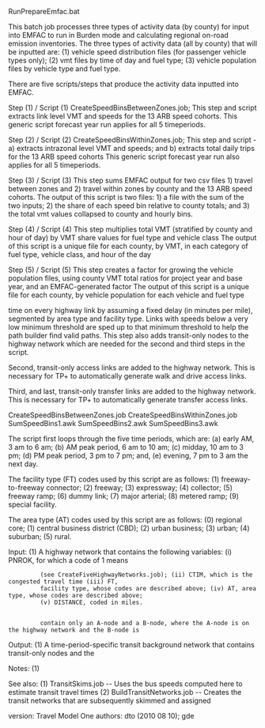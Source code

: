 RunPrepareEmfac.bat

This batch job processes three types of activity data (by county) for input into EMFAC to run in Burden mode 
and calculating regional on-road emission inventories.  The three types of activity data (all by county) that will 
be inputted are: (1) vehicle speed distribution files (for passenger vehicle types only); (2) vmt files by time of 
day and fuel type; (3) vehicle population files by vehicle type and fuel type.

There are five scripts/steps that produce the activity data inputted into EMFAC. 

Step (1) / Script (1) CreateSpeedBinsBetweenZones.job;
This step and script extracts link level VMT and speeds for the 13 ARB speed cohorts.
This generic script forecast year run applies for all 5 timeperiods.      

Step (2) / Script (2) CreateSpeedBinsWithinZones.job;
This step and script - a) extracts intrazonal level VMT and speeds; and b) extracts total daily trips for the 13 ARB speed cohorts
This generic script forecast year run also applies for all 5 timeperiods.      

Step (3) / Script (3)
This step sums EMFAC output for two csv files 1) travel between zones and 2) travel within zones by county and the 13 ARB 
speed cohorts.
The output of this script is two files: 1) a file with the sum of the two inputs; 2) the share of each speed bin relative to county totals; 
and 3) the total vmt values collapsed to county and hourly bins.

Step (4) / Script (4)
This step multiplies total VMT (stratified by county and hour of day) by VMT share values for fuel type and vehicle class
The output of this script is a unique file for each county, by VMT, in each category of fuel type, vehicle class, and hour of the day

Step (5) / Script (5)
This step creates a factor for growing the vehicle population files, using county VMT total ratios for project year and base year, and an EMFAC-generated factor 
The output of this script is a unique file for each county, by vehicle population for each vehicle and fuel type

time on every highway link by assuming a fixed
delay (in minutes per mile), segmented by area type and facility type.  Links with speeds below a very low 
minimum threshold are sped up to that minimum threshold to help the path builder find valid paths.  This step 
also adds transit-only nodes to the highway network which are needed for the second and third steps in the script. 

Second, transit-only access links are added to the highway network.  This is necessary for TP+ to 
automatically generate walk and drive access links. 

Third, and last, transit-only transfer links are added to the highway network.  This is necessary for TP+
to automatically generate transfer access links. 

 CreateSpeedBinsBetweenZones.job
 CreateSpeedBinsWithinZones.job
 SumSpeedBins1.awk
 SumSpeedBins2.awk
 SumSpeedBins3.awk


The script first loops through the five time periods, which are: (a) early AM, 3 am to 6 am; (b) AM peak period, 
6 am to 10 am; (c) midday, 10 am to 3 pm; (d) PM peak period, 3 pm to 7 pm; and, (e) evening, 7 pm to 3 am the next 
day.

The facility type (FT) codes used by this script are as follows: (1) freeway-to-freeway connector; (2) freeway; 
(3) expressway; (4) collector; (5) freeway ramp; (6) dummy link; (7) major arterial; (8) metered ramp; 
(9) special facility. 

The area type (AT) codes used by this script are as follows: (0) regional core; (1) central business 
district (CBD); (2) urban business; (3) urban; (4) suburban; (5) rural. 

Input:  (1)  A highway network that contains the following variables: (i) PNROK, for which a code of 1 means

             (see CreateFiveHighwayNetworks.job); (ii) CTIM, which is the congested travel time (iii) FT, 
             facility type, whose codes are described above; (iv) AT, area type, whose codes are described above; 
             (v) DISTANCE, coded in miles. 


             contain only an A-node and a B-node, where the A-node is on the highway network and the B-node is








Output: (1)  A time-period-specific transit background network that contains transit-only nodes and the








Notes:  (1) 

See also: (1) TransitSkims.job -- Uses the bus speeds computed here to estimate transit travel times
          (2) BuildTransitNetworks.job -- Creates the transit networks that are subsequently skimmed and assigned


version:  Travel Model One
authors:  dto (2010 08 10); gde

